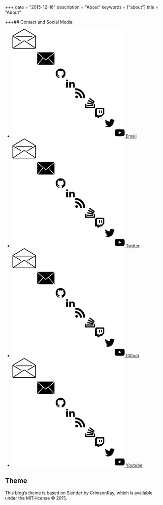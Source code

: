 +++
date = "2015-12-16"
description = "About"
keywords = ["about"]
title = "About"

+++## Contact and Social Media

<ul class="socialmedialist">
  <li>
    <a href="mailto:e1028092@student.tuwien.ac.at">
      <img src="/assets/sprite.generated.svg#envelope2" alt="">
      Email
    </a>
  </li>
  <li>
    <a href="https://twitter.com/ph_e_a_r_a">
      <img src="/assets/sprite.generated.svg#twitter" alt="">
      Twitter
    </a>
  </li>
  <li>
    <a href="https://github.com/pheara">
      <img src="/assets/sprite.generated.svg#github" alt="">
      Github
    </a>
  </li>
  <li>
    <a href="https://www.youtube.com/channel/UCAMhzGNJ3IR71DW7lsHwA8w">
      <img src="/assets/sprite.generated.svg#youtube" alt="">
      Youtube
    </a>
  </li>
</ul>

## Theme

This blog’s theme is based on Slender by CrimsonRay, which is available under the MIT-license &copy; 2015.
